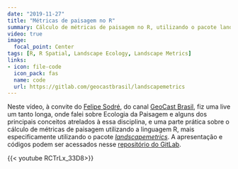 ```yaml
---
date: "2019-11-27"
title: "Métricas de paisagem no R"
summary: Cálculo de métricas de paisagem no R, utilizando o pacote landscapemetrics.
video: true
image:
  focal_point: Center
tags: [R, R Spatial, Landscape Ecology, Landscape Metrics]
links:
- icon: file-code
  icon_pack: fas
  name: code
  url: https://gitlab.com/geocastbrasil/landscapemetrics
---
```


Neste vídeo, à convite do [Felipe Sodré](https://twitter.com/FelipeSMBarros), do canal [GeoCast Brasil](https://www.youtube.com/channel/UCLAeX4dyujMoy4xqHvxSDpQ), fiz uma live um tanto longa, onde falei sobre Ecologia da Paisagem e alguns dos principais conceitos atrelados à essa disciplina, e uma parte prática sobre o cálculo de métricas de paisagem utilizando a linguagem R, mais especificamente utilizando o pacote [*landscapemetrics*](https://r-spatialecology.github.io/landscapemetrics/). A apresentação e códigos podem ser acessados nesse [repositório do GitLab](https://gitlab.com/geocastbrasil/landscapemetrics).

{{< youtube RCTrLx_33D8>}}
